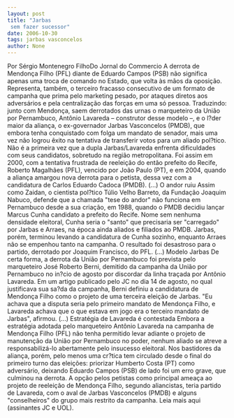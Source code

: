 ```yaml
---
layout: post
title: "Jarbas
 sem fazer sucessor"
date: 2006-10-30
tags: jarbas vasconcelos
author: None
---
```


Por&nbsp;Sérgio Montenegro FilhoDo Jornal do Commercio
A derrota de Mendonça Filho (PFL) diante de Eduardo Campos (PSB) não significa apenas uma troca de comando no Estado, que volta às mãos da oposição. Representa, também, o terceiro fracasso consecutivo de um formato de campanha que prima pelo marketing pesado, por ataques diretos aos adversários e pela centralização das forças em uma só pessoa. 
Traduzindo: junto com Mendonça, saem derrotados das urnas o marqueteiro da União por Pernambuco, Antônio Lavareda – construtor desse modelo –, e o l?der maior da aliança, o ex-governador Jarbas Vasconcelos (PMDB), que embora tenha conquistado com folga um mandato de senador, mais uma vez não logrou êxito na tentativa de transferir votos para um aliado pol?tico.
Não é a primeira vez que a dupla Jarbas/Lavareda enfrenta dificuldades com seus candidatos, sobretudo na região metropolitana. Foi assim em 2000, com a tentativa frustrada de reeleição do então prefeito do Recife, Roberto Magalhães (PFL), vencido por João Paulo (PT), e em 2004, quando a aliança amargou nova derrota para o petista, dessa vez com a candidatura de Carlos Eduardo Cadoca (PMDB). 
(...)
O andor ruiu
Assim como Zaidan, o cientista pol?tico Túlio Velho Barreto, da Fundação Joaquim Nabuco, defende que a chamada \"tese do andor\" não funciona em Pernambuco desde a sua criação, em 1988, quando o PMDB decidiu lançar Marcus Cunha candidato a prefeito do Recife. 
Nome sem nenhuma densidade eleitoral,&nbsp;Cunha seria o \"santo\" que precisaria ser \"carregado\" por Jarbas e Arraes, na época ainda aliados e filiados ao PMDB. Jarbas, porém, terminou levando a candidatura de Cunha sozinho, enquanto Arraes não se empenhou tanto na campanha. O resultado foi desastroso para o partido, derrotado por Joaquim Francisco, do PFL.
(...)
Modelo Jarbas 
De certa forma, a derrota da União por Pernambuco foi prevista pelo marqueteiro José Roberto Berni, demitido da campanha da União por Pernambuco no in?cio de agosto por discordar da linha traçada por Antônio Lavareda. 
Em um artigo publicado pelo JC no dia 14 de agosto, no qual justificava sua sa?da da campanha,&nbsp;Berni definiu a candidatura de Mendonça Filho como o projeto de uma terceira eleição de Jarbas. \"Eu achava que a disputa seria pelo primeiro mandato de Mendonça Filho, e Lavareda achava que o que estava em jogo era o terceiro mandato de Jarbas\", afirmou. 
(...)
Estratégia de Lavareda é contestada
Embora a estratégia adotada pelo marqueteiro Antônio Lavareda na campanha de Mendonça Filho (PFL) não tenha permitido levar adiante o projeto de manutenção da União por Pernambuco no poder, nenhum aliado se atreve a responsabilizá-lo abertamente pelo insucesso eleitoral. 
Nos bastidores da aliança, porém, pelo menos uma cr?tica tem circulado desde o final do primeiro turno das eleições: priorizar Humberto Costa (PT) como adversário, deixando Eduardo Campos (PSB) de lado foi um erro grave, que culminou na derrota. 
A opção pelos petistas como principal ameaça ao projeto de reeleição de Mendonça Filho, segundo aliancistas, teria partido de Lavareda, com o aval de Jarbas Vasconcelos (PMDB) e alguns \"conselheiros\" do grupo mais restrito da campanha.
Leia mais aqui (assinantes JC e UOL). 